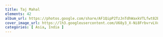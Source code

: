 ```yaml
---
title: Taj Mahal
elements: 42
album_url: https://photos.google.com/share/AF1QipP2TzJnTdhWaxkVTLfwt82BS8l8rAYjMjXvekuRKdyCh1ITtbNGkGSMeGHHzWF8VQ?key=UmlWTW1xdVZiSjczMVFJNHcwZWFmc3hVZ2JVN2lR
cover_image_url: https://lh3.googleusercontent.com/U68y3_X-Ni8FrbvrvLVqfkIA8-QngYAcSsNpM8RR1UI7qOCqTvybRb0SDhOZo7sD8i6yrbl9JAqGmdxmYMDZSlWpEe2YFdMwAJLuxtZwvzPumIMALQSYMpT5G2RdDOcPy8BvVMZITm6CuFjcQzdcKPdryW1a8BGwkQ8TZvY0FuHvgKsVva8zTUU8J2uo5IR7nhtWktyrYZkegnKTDprqmS2kTTgQ4UTmgb9iUNfVOoihqYZB6yL1jt1Np6T_k3FM35xGZwyc8znswLX83cKs_ball3z3xNpCHVHcriqmWVKJbqL65eyhVJW-dCX8UBbZHE5UWlBZjyuxKxQh1qNUmfbZTZDfDH5F9YhBpiFJjbRpsZkWmvDv__eW6KKgEAHQMNdZtC9KkCXzadKCnjDiQtozmWok--v7IDHJ-uGCBOcw_oIBN-ODUnxiBoN93x7sv5npd0DWSDUyY6-hRoF4WOaQkvWwl1WZVJlYnl_pV8KfZkR3hb8cP9fTioZdwj7KbUDbu9FsAiNjfS0SZ-sdMDheLE0T-9VNRnPPd7PlyFUEspW_CcGzv-e5amss3O-xQe72CKRFMGU3nMSMZ0d5c4aRmVlSpLUvel05KeD69dmwAY5nKG4qDK-Cld7--Lvn1RBiKYaNQ7vZ-Gb2K7v0HDZb3FJaMteA=s195-p-k-no
categories: [ Asia, India ]
---
```

